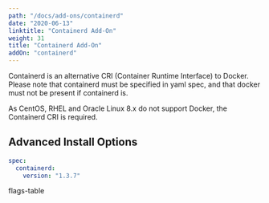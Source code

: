 ```yaml
---
path: "/docs/add-ons/containerd"
date: "2020-06-13"
linktitle: "Containerd Add-On"
weight: 31
title: "Containerd Add-On"
addOn: "containerd"
---
```

Containerd is an alternative CRI (Container Runtime Interface) to Docker.
Please note that containerd must be specified in yaml spec, and that docker must not be present if containerd is.

As CentOS, RHEL and Oracle Linux 8.x do not support Docker, the Containerd CRI is required.

## Advanced Install Options

```yaml
spec:
  containerd:
    version: "1.3.7"
```

flags-table
